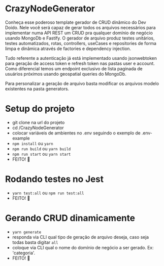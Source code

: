 # CrazyNodeGenerator

Conheça esse poderoso template gerador de CRUD dinâmico do Dev Doido. Nele você será capaz de gerar todos os arquivos necessários para implementar numa API REST um CRUD pra qualquer domínio de negócio usando MongoDb e Fastify. O gerador de arquivo produz testes unitários, testes automatizados, rotas, controllers, useCases e repositories de forma limpa e dinâmica através de factories e dependency injection.

Tudo referente a autenticação já está implementado usando jsonwebtoken para geração de access token e refresh token nas pastas user e account. Como diferencial temos um endpoint exclusivo de lista paginada de usuários próximos usando geospatial queries do MongoDb.

Para personalizar a geração de arquivo basta modificar os arquivos modelo existentes na pasta generators.

# Setup do projeto

- git clone na url do projeto
- cd /CrazyNodeGenerator
- colocar variáveis de ambientes no .env seguindo o exemplo de .env-example
- `npm install` ou `yarn`
- `npm run build` ou `yarn build`
- `npm run start` ou `yarn start`
- FEITO! 🚀

# Rodando testes no Jest

- `yarn test:all` ou `npm run test:all`
- FEITO! 🚀

# Gerando CRUD dinamicamente

- `yarn generate`
- responda via CLI qual tipo de geração de arquivo deseja, caso seja todas basta digitar `all`
- coloque via CLI qual o nome do domínio de negócio a ser gerado. Ex: 'categoria'.
- FEITO! 🚀
